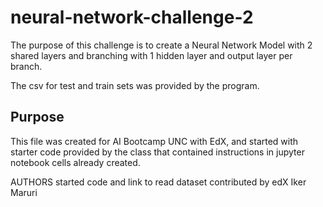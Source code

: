 # neural-network-challenge-2
The purpose of this challenge is to create a  Neural Network Model with 2 shared layers and branching with 1 hidden layer and output layer per branch.

The csv for test and train sets was provided by the program.

## Purpose
This file was created for AI Bootcamp UNC with EdX, and started with starter code provided by the class that contained instructions in jupyter notebook cells already created.

AUTHORS
started code and link to read dataset contributed by edX
Iker Maruri
